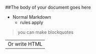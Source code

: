 ##The body of your document goes here

- Normal Markdown
    - rules apply
    
>you can make blockquotes

<table>
<tr>
<td>Or write HTML</td>
</tr>
</table>

